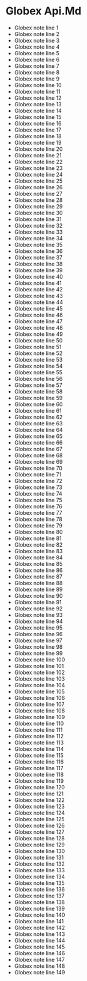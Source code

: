 # Globex Api.Md

- Globex note line 1
- Globex note line 2
- Globex note line 3
- Globex note line 4
- Globex note line 5
- Globex note line 6
- Globex note line 7
- Globex note line 8
- Globex note line 9
- Globex note line 10
- Globex note line 11
- Globex note line 12
- Globex note line 13
- Globex note line 14
- Globex note line 15
- Globex note line 16
- Globex note line 17
- Globex note line 18
- Globex note line 19
- Globex note line 20
- Globex note line 21
- Globex note line 22
- Globex note line 23
- Globex note line 24
- Globex note line 25
- Globex note line 26
- Globex note line 27
- Globex note line 28
- Globex note line 29
- Globex note line 30
- Globex note line 31
- Globex note line 32
- Globex note line 33
- Globex note line 34
- Globex note line 35
- Globex note line 36
- Globex note line 37
- Globex note line 38
- Globex note line 39
- Globex note line 40
- Globex note line 41
- Globex note line 42
- Globex note line 43
- Globex note line 44
- Globex note line 45
- Globex note line 46
- Globex note line 47
- Globex note line 48
- Globex note line 49
- Globex note line 50
- Globex note line 51
- Globex note line 52
- Globex note line 53
- Globex note line 54
- Globex note line 55
- Globex note line 56
- Globex note line 57
- Globex note line 58
- Globex note line 59
- Globex note line 60
- Globex note line 61
- Globex note line 62
- Globex note line 63
- Globex note line 64
- Globex note line 65
- Globex note line 66
- Globex note line 67
- Globex note line 68
- Globex note line 69
- Globex note line 70
- Globex note line 71
- Globex note line 72
- Globex note line 73
- Globex note line 74
- Globex note line 75
- Globex note line 76
- Globex note line 77
- Globex note line 78
- Globex note line 79
- Globex note line 80
- Globex note line 81
- Globex note line 82
- Globex note line 83
- Globex note line 84
- Globex note line 85
- Globex note line 86
- Globex note line 87
- Globex note line 88
- Globex note line 89
- Globex note line 90
- Globex note line 91
- Globex note line 92
- Globex note line 93
- Globex note line 94
- Globex note line 95
- Globex note line 96
- Globex note line 97
- Globex note line 98
- Globex note line 99
- Globex note line 100
- Globex note line 101
- Globex note line 102
- Globex note line 103
- Globex note line 104
- Globex note line 105
- Globex note line 106
- Globex note line 107
- Globex note line 108
- Globex note line 109
- Globex note line 110
- Globex note line 111
- Globex note line 112
- Globex note line 113
- Globex note line 114
- Globex note line 115
- Globex note line 116
- Globex note line 117
- Globex note line 118
- Globex note line 119
- Globex note line 120
- Globex note line 121
- Globex note line 122
- Globex note line 123
- Globex note line 124
- Globex note line 125
- Globex note line 126
- Globex note line 127
- Globex note line 128
- Globex note line 129
- Globex note line 130
- Globex note line 131
- Globex note line 132
- Globex note line 133
- Globex note line 134
- Globex note line 135
- Globex note line 136
- Globex note line 137
- Globex note line 138
- Globex note line 139
- Globex note line 140
- Globex note line 141
- Globex note line 142
- Globex note line 143
- Globex note line 144
- Globex note line 145
- Globex note line 146
- Globex note line 147
- Globex note line 148
- Globex note line 149